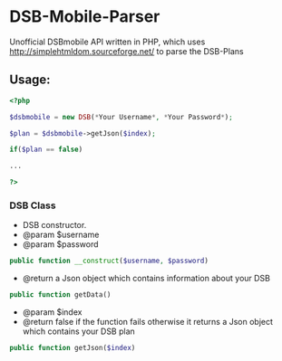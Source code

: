 # DSB-Mobile-Parser
Unofficial DSBmobile API written in PHP, which uses http://simplehtmldom.sourceforge.net/ to parse the DSB-Plans
## Usage:
```php
<?php

$dsbmobile = new DSB(*Your Username*, *Your Password*);

$plan = $dsbmobile->getJson($index);

if($plan == false)

...

?>
```

### DSB Class

  * DSB constructor.
  * @param $username
  * @param $password
  
```php
public function __construct($username, $password)
```

  * @return a Json object which contains information about your DSB
  
```php
public function getData()
```

  * @param $index
  * @return false if the function fails otherwise it returns a Json object which contains your DSB plan
  
```php
public function getJson($index)
```


